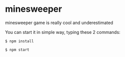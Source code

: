 # minesweeper
minesweeper game is really cool and underestimated

You can start it in simple way, typing these 2 commands:

`$ npm install`

`$ npm start`
